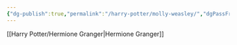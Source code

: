 ```yaml
---
{"dg-publish":true,"permalink":"/harry-potter/molly-weasley/","dgPassFrontmatter":true}
---
```


[[Harry Potter/Hermione Granger\|Hermione Granger]]
